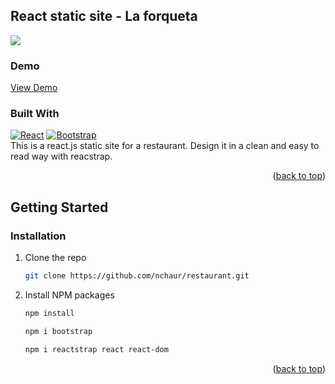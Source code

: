 <a name="readme-top"></a>
<!-- ABOUT THE PROJECT -->
## React static site - La forqueta

![](./resources/la-forqueta.gif)

### Demo
<a href="https://nchaur.github.io/restaurant/">View Demo</a>

### Built With
 [![React][React.js]][React-url]
 [![Bootstrap][Bootstrap.com]][Bootstrap-url]
 <br />
This is a react.js static site for a restaurant. Design it in a clean and easy to read way with reacstrap.


<p align="right">(<a href="#readme-top">back to top</a>)</p>

## Getting Started

### Installation

1. Clone the repo
   ```sh
   git clone https://github.com/nchaur/restaurant.git
   ```
3. Install NPM packages
   ```sh
   npm install
   ```
     ```sh
   npm i bootstrap
   ```
   ```sh
   npm i reactstrap react react-dom
   ```

<p align="right">(<a href="#readme-top">back to top</a>)</p>

<!-- MARKDOWN LINKS & IMAGES -->
<!-- https://www.markdownguide.org/basic-syntax/#reference-style-links -->
[React.js]: https://img.shields.io/badge/React-20232A?style=for-the-badge&logo=react&logoColor=61DAFB
[React-url]: https://reactjs.org/
[Bootstrap.com]: https://img.shields.io/badge/Bootstrap-563D7C?style=for-the-badge&logo=bootstrap&logoColor=white
[Bootstrap-url]: https://getbootstrap.com

